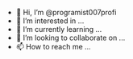 - 👋 Hi, I’m @programist007profi
- 👀 I’m interested in ...
- 🌱 I’m currently learning ...
- 💞️ I’m looking to collaborate on ...
- 📫 How to reach me ...

<!---
programist007profi/programist007profi is a ✨ special ✨ repository because its `README.md` (this file) appears on your GitHub profile.
You can click the Preview link to take a look at your changes.
--->
